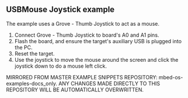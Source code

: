 ## USBMouse Joystick example

The example uses a Grove - Thumb Joystick to act as a mouse.

1. Connect Grove - Thumb Joystick to board's A0 and A1 pins.
2. Flash the board, and ensure the target's auxiliary USB is plugged into the PC.
3. Reset the target.
4. Use the joystick to move the mouse around the screen and click the joystick down to do a mouse left click.

MIRRORED FROM MASTER EXAMPLE SNIPPETS REPOSITORY: mbed-os-examples-docs_only.
ANY CHANGES MADE DIRECTLY TO THIS REPOSITORY WILL BE AUTOMATICALLY OVERWRITTEN.
